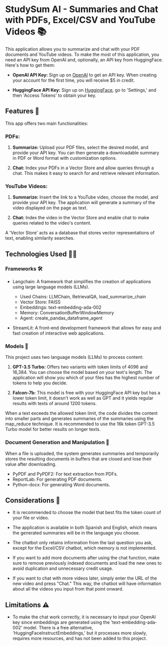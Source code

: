 # StudySum AI - Summaries and Chat with PDFs, Excel/CSV and YouTube Videos 📚

This application allows you to summarize and chat with your PDF documents and YouTube videos. To make the most of this application, you need an API key from OpenAI and, optionally, an API key from HuggingFace. Here's how to get them:

- **OpenAI API Key:** Sign up on [OpenAI](https://openai.com/) to get an API key. When creating your account for the first time, you will receive $5 in credit.

- **HuggingFace API Key:** Sign up on [HuggingFace](https://huggingface.co/), go to 'Settings,' and then 'Access Tokens' to obtain your key.

## Features 🔧

This app offers two main functionalities:

### PDFs:

1. **Summarize:** Upload your PDF files, select the desired model, and provide your API key. You can then generate a downloadable summary in PDF or Word format with customization options.

2. **Chat:** Index your PDFs in a Vector Store and allow queries through a chat. This makes it easy to search for and retrieve relevant information.

### YouTube Videos:

1. **Summarize:** Insert the link to a YouTube video, choose the model, and provide your API key. The application will generate a summary of the video displayed on the page as text.

2. **Chat:** Index the video in the Vector Store and enable chat to make queries related to the video's content.

A 'Vector Store' acts as a database that stores vector representations of text, enabling similarity searches.

## Technologies Used 👨‍💻
### Frameworks 🛠️
- Langchain: A framework that simplifies the creation of applications using large language models (LLMs).
  - Used Chains: LLMChain, RetrievalQA, load_summarize_chain
  - Vector Store: FAISS
  - Embeddings: text-embedding-ada-002
  - Memory: ConversationBufferWindowMemory
  - Agent: create_pandas_dataframe_agent

- StreamLit: A front-end development framework that allows for easy and fast creation of interactive web applications.

### Models 🤖

This project uses two language models (LLMs) to process content:

1. **GPT-3.5 Turbo:** Offers two variants with token limits of 4096 and 16,384. You can choose the model based on your text's length. The application will show you which of your files has the highest number of tokens to help you decide.

2. **Falcon-7b:** This model is free with your HuggingFace API key but has a lower token limit, it doesn't work as well as GPT and it yields regular results with texts of around 1200 tokens.

When a text exceeds the allowed token limit, the code divides the content into smaller parts and generates summaries of the summaries using the map_reduce technique. It is recommended to use the 16k token GPT-3.5 Turbo model for better results on longer texts.

### Document Generation and Manipulation 📄
When a file is uploaded, the system generates summaries and temporarily stores the resulting documents in buffers that are closed and lose their value after downloading.

- PyPDF and PyPDF2: For text extraction from PDFs.
- ReportLab: For generating PDF documents.
- Python-docx: For generating Word documents.

## Considerations 📍

- It is recommended to choose the model that best fits the token count of your file or video.

- The application is available in both Spanish and English, which means the generated summaries will be in the language you choose.

- The chatbot only retains information from the last question you ask, except for the Excel/CSV chatbot, which memory is not implemented.

- If you want to add more documents after using the chat function, make sure to remove previously indexed documents and load the new ones to avoid duplication and unnecessary credit usage.

- If you want to chat with more videos later, simply enter the URL of the new video and press "Chat." This way, the chatbot will have information about all the videos you input from that point onward.

## Limitations ⚠️

- To make the chat work correctly, it is necessary to input your OpenAI key since embeddings are generated using the 'text-embedding-ada-002' model. There is a free alternative, 'HuggingFaceInstructEmbeddings,' but it processes more slowly, requires more resources, and has not been added to this project.
